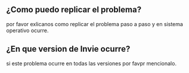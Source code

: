 ## ¿Como puedo replicar el problema?
por favor exlicanos como replicar el problema paso a paso y en sistema operativo ocurre.
## ¿En que version de Invie ocurre?
si este problema ocurre en todas las versiones por favpr mencionalo.
